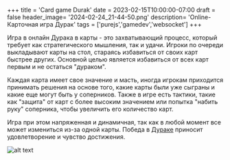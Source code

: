 +++
title = 'Card game Durak'
date = 2023-02-15T10:00:00-07:00
draft = false
header_image= '2024-02-24_21-44-50.png'
description= 'Online-Карточная игра Дурак'
tags = ['purejs','gamedev','websocket']
+++


Игра в онлайн Дурака в  карты - это захватывающий процесс, который требует как стратегического мышления, так и удачи. Игроки по очереди выкладывают карты на стол, стараясь избавиться от своих карт быстрее других. Основной целью является избавиться от всех карт первым и не остаться "дураком".

Каждая карта имеет свое значение и масть, иногда игрокам приходится принимать решения на основе того, какие карты были уже сыграны и какие еще могут быть у соперников. Также в игре есть тактики, такие как "защита" от карт с более высоким значением или попытка "набить руку" соперника, чтобы увеличить его количество карт.

Игра при этом напряженная и динамичная, так как в любой момент все может измениться из-за одной карты. Победа в [Дураке](https://durak.vit.ooo/) приносит удовлетворение и чувство достижения. 



![alt text](2024-03-19_11-57-43.png)
